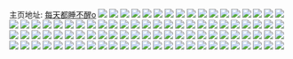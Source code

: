 主页地址: [每天都睡不醒o](https://weibo.com/u/5249950879) 
![](https://wx4.sinaimg.cn/mw2000/005Jig35ly1gh94zhxqgcj32c02c0nmy.jpg) 
![](https://wx4.sinaimg.cn/mw2000/005Jig35ly1gh94zo1es2j33402c0u0z.jpg) 
![](https://wx4.sinaimg.cn/mw2000/005Jig35ly1gh94zknrsqj33402c0x6p.jpg) 
![](https://wx4.sinaimg.cn/mw2000/005Jig35ly1gh72pvdq66j33402c0kjl.jpg) 
![](https://wx4.sinaimg.cn/mw2000/005Jig35ly1ggvh2ja75tj30u0140hdu.jpg) 
![](https://wx4.sinaimg.cn/mw2000/005Jig35ly1ggvh2nz3qfj31400u01kz.jpg) 
![](https://wx4.sinaimg.cn/mw2000/005Jig35ly1ggvh2jjm94j30u01407wi.jpg) 
![](https://wx4.sinaimg.cn/mw2000/005Jig35ly1ggvh2oh58mj30u0140qv5.jpg) 
![](https://wx4.sinaimg.cn/mw2000/005Jig35ly1ggvh2kthbmj30u01407ne.jpg) 
![](https://wx4.sinaimg.cn/mw2000/005Jig35ly1ggvh2n1qj9j30u0140b2a.jpg) 
![](https://wx4.sinaimg.cn/mw2000/005Jig35ly1ggvh4mp6vsj31400u04qt.jpg) 
![](https://wx4.sinaimg.cn/mw2000/005Jig35ly1ggvh2n5dnzj31400u0x6q.jpg) 
![](https://wx4.sinaimg.cn/mw2000/005Jig35ly1ggvh46x8rkj31400u07wm.jpg) 
![](https://wx4.sinaimg.cn/mw2000/005Jig35ly1ggt8k71dv9j31ho1hoqgp.jpg) 
![](https://wx4.sinaimg.cn/mw2000/005Jig35ly1ggn5gua7c9j33402c0x6p.jpg) 
![](https://wx4.sinaimg.cn/mw2000/005Jig35ly1ggg5q669tyj31z82mykjl.jpg) 
![](https://wx4.sinaimg.cn/mw2000/005Jig35ly1ggg5qa2qjkj33402c0u0x.jpg) 
![](https://wx4.sinaimg.cn/mw2000/005Jig35ly1ggg5q7qy25j327h2xz7wh.jpg) 
![](https://wx4.sinaimg.cn/mw2000/005Jig35ly1ggg51tsrw2j33402c0x6q.jpg) 
![](https://wx4.sinaimg.cn/mw2000/005Jig35ly1ggg4liy3rsj32io1w0kjl.jpg) 
![](https://wx4.sinaimg.cn/mw2000/005Jig35ly1ggg4liy2hlj32io1w0kjl.jpg) 
![](https://wx4.sinaimg.cn/mw2000/005Jig35ly1ggg4ljgqu6j31t22ernpd.jpg) 
![](https://wx4.sinaimg.cn/mw2000/005Jig35ly1ggg4lixd0tj31u82gbhdt.jpg) 
![](https://wx4.sinaimg.cn/mw2000/005Jig35ly1ggg4lje2pvj31wo1fib29.jpg) 
![](https://wx4.sinaimg.cn/mw2000/005Jig35ly1ggg4limzczj32eu1t47wh.jpg) 
![](https://wx4.sinaimg.cn/mw2000/005Jig35ly1ggfbam2lqkj31400u07wi.jpg) 
![](https://wx4.sinaimg.cn/mw2000/005Jig35ly1ggfbandn3kj30u01401ky.jpg) 
![](https://wx4.sinaimg.cn/mw2000/005Jig35ly1ggfbamisvkj31400u0x6p.jpg) 
![](https://wx4.sinaimg.cn/mw2000/005Jig35ly1ggfba6wi14j31400u0u0x.jpg) 
![](https://wx4.sinaimg.cn/mw2000/005Jig35ly1ggfban10h2j30u013ykjl.jpg) 
![](https://wx4.sinaimg.cn/mw2000/005Jig35ly1ggfbanr1kej31400u0x6p.jpg) 
![](https://wx4.sinaimg.cn/mw2000/005Jig35ly1gge2epayeej31ho1zk7ry.jpg) 
![](https://wx4.sinaimg.cn/mw2000/005Jig35ly1gge2ert1usj33402c01ky.jpg) 
![](https://wx4.sinaimg.cn/mw2000/005Jig35ly1gge2er3xhgj33402c0npd.jpg) 
![](https://wx4.sinaimg.cn/mw2000/005Jig35ly1gge2er53bzj32c0340kjl.jpg) 
![](https://wx4.sinaimg.cn/mw2000/005Jig35ly1gganq29b4pj33402c0hdt.jpg) 
![](https://wx4.sinaimg.cn/mw2000/005Jig35ly1gg0rfc08tpj31mc25shdt.jpg) 
![](https://wx4.sinaimg.cn/mw2000/005Jig35ly1gg0rfcbbs4j31mc25shdt.jpg) 
![](https://wx4.sinaimg.cn/mw2000/005Jig35ly1gfqpccl1chj316o1kwh2n.jpg) 
![](https://wx4.sinaimg.cn/mw2000/005Jig35ly1gfqpccwjyzj31ho1zk7wh.jpg) 
![](https://wx4.sinaimg.cn/mw2000/005Jig35ly1gfngcrr8qzj32c0340u0x.jpg) 
![](https://wx4.sinaimg.cn/mw2000/005Jig35ly1gfngcrn750j31zk1ho1de.jpg) 
![](https://wx4.sinaimg.cn/mw2000/005Jig35ly1gfjmcnxu0ij31gr1yckjm.jpg) 
![](https://wx4.sinaimg.cn/mw2000/005Jig35ly1gfjmczbhldj31ho1zk7wj.jpg) 
![](https://wx4.sinaimg.cn/mw2000/005Jig35ly1gfjmcn3g0wj31ao1y01ky.jpg) 
![](https://wx4.sinaimg.cn/mw2000/005Jig35ly1gfhoa4uh89j325q1mb7wh.jpg) 
![](https://wx4.sinaimg.cn/mw2000/005Jig35ly1gfhoa7pqo8j325q1mbb29.jpg) 
![](https://wx4.sinaimg.cn/mw2000/005Jig35ly1gfhoa5fo05j325q1mbu0x.jpg) 
![](https://wx4.sinaimg.cn/mw2000/005Jig35ly1gfhoa4twgzj30ku0f679e.jpg) 
![](https://wx4.sinaimg.cn/mw2000/005Jig35ly1gfbww9px9nj32dd1s04qp.jpg) 
![](https://wx4.sinaimg.cn/mw2000/005Jig35ly1gfbww9baglj30y40pljxs.jpg) 
![](https://wx4.sinaimg.cn/mw2000/005Jig35ly1gfbwwbfihnj32io1w0qv5.jpg) 
![](https://wx4.sinaimg.cn/mw2000/005Jig35ly1gfbww8lfs7j33402c0qrh.jpg) 
![](https://wx4.sinaimg.cn/mw2000/005Jig35ly1gfbww8jil3j31320u0q7l.jpg) 
![](https://wx4.sinaimg.cn/mw2000/005Jig35ly1gfbwwaabkdj33402c04qp.jpg) 
![](https://wx4.sinaimg.cn/mw2000/005Jig35ly1gfbww980pij31400u0wo9.jpg) 
![](https://wx4.sinaimg.cn/mw2000/005Jig35ly1gfbwwavvgmj30yi1gzkfq.jpg) 
![](https://wx4.sinaimg.cn/mw2000/005Jig35ly1gfbww9ig3yj30t60t6n1t.jpg) 
![](https://wx4.sinaimg.cn/mw2000/005Jig35ly1gfaslyppdqj31400u0k4t.jpg) 
![](https://wx4.sinaimg.cn/mw2000/005Jig35ly1gfasm2h6v9j31e11upx6a.jpg) 
![](https://wx4.sinaimg.cn/mw2000/005Jig35ly1gfaslzpayjj31400u04ht.jpg) 
![](https://wx4.sinaimg.cn/mw2000/005Jig35ly1gfasm55ucej32ty24g7wi.jpg) 
![](https://wx4.sinaimg.cn/mw2000/005Jig35ly1gfasm50v72j33402c04qq.jpg) 
![](https://wx4.sinaimg.cn/mw2000/005Jig35ly1gfaslyb61cj31400u048u.jpg) 
![](https://wx4.sinaimg.cn/mw2000/005Jig35ly1gf9qri9qbdj30u00u0ki4.jpg) 
![](https://wx4.sinaimg.cn/mw2000/005Jig35ly1gf0fc6xl4dj32io1w0kjl.jpg) 
![](https://wx4.sinaimg.cn/mw2000/005Jig35ly1gez2q719lqj32c02c0b29.jpg) 
![](https://wx4.sinaimg.cn/mw2000/005Jig35ly1gez2q8dg8hj32c02c0u0y.jpg) 
![](https://wx4.sinaimg.cn/mw2000/005Jig35ly1gez2q8dzzaj31zk1ho1kx.jpg) 
![](https://wx4.sinaimg.cn/mw2000/005Jig35ly1geyqgm1tjoj31ho1zke1r.jpg) 
![](https://wx4.sinaimg.cn/mw2000/005Jig35ly1geyqgls552j31ho1zk4qp.jpg) 
![](https://wx4.sinaimg.cn/mw2000/005Jig35ly1geyqgmggwaj31ho1zktxm.jpg) 
![](https://wx4.sinaimg.cn/mw2000/005Jig35ly1geyqglv4o5j31ho1zkas5.jpg) 
![](https://wx4.sinaimg.cn/mw2000/005Jig35ly1geg5iymny2j31ho1zk1kx.jpg) 
![](https://wx4.sinaimg.cn/mw2000/005Jig35ly1geg5izabhsj31ho1zkb29.jpg) 
![](https://wx4.sinaimg.cn/mw2000/005Jig35ly1geg5j0f86qj31ho1zkkiq.jpg) 
![](https://wx4.sinaimg.cn/mw2000/005Jig35ly1geg5iyti9uj31ho1zkwyq.jpg) 
![](https://wx4.sinaimg.cn/mw2000/005Jig35ly1geg5izew5tj31ho1zk4ho.jpg) 
![](https://wx4.sinaimg.cn/mw2000/005Jig35ly1geg5j2ppz4j31ho1zk1el.jpg) 
![](https://wx4.sinaimg.cn/mw2000/005Jig35ly1gecyfq83gfj30ku0uudz1.jpg) 
![](https://wx4.sinaimg.cn/mw2000/005Jig35ly1gecyfpcfu8j30ku0begoj.jpg) 
![](https://wx4.sinaimg.cn/mw2000/005Jig35ly1gecyftel5bj33402c0b29.jpg) 
![](https://wx4.sinaimg.cn/mw2000/005Jig35ly1gecyfnv2m8j30c80c8dh1.jpg) 
![](https://wx4.sinaimg.cn/mw2000/005Jig35ly1ge4zbc2e26j31ho1zkhdt.jpg) 
![](https://wx4.sinaimg.cn/mw2000/005Jig35ly1ge4zbgl5uij30ku0o7135.jpg) 
![](https://wx4.sinaimg.cn/mw2000/005Jig35ly1ge4zbfh33cj31ap1qa4qp.jpg) 
![](https://wx4.sinaimg.cn/mw2000/005Jig35ly1ge1m1ngafej33402c0b2a.jpg) 
![](https://wx4.sinaimg.cn/mw2000/005Jig35ly1gds4w9oszkj31ho1zikjl.jpg) 
![](https://wx4.sinaimg.cn/mw2000/005Jig35ly1gds4wa929jj31bn1zh4qp.jpg) 
![](https://wx4.sinaimg.cn/mw2000/005Jig35ly1gds4wa1cxwj31ho1zk7wh.jpg) 
![](https://wx4.sinaimg.cn/mw2000/005Jig35ly1gds4wb7x7gj31w02ionpd.jpg) 
![](https://wx4.sinaimg.cn/mw2000/005Jig35ly1gds4wb1osij31ho1z87wh.jpg) 
